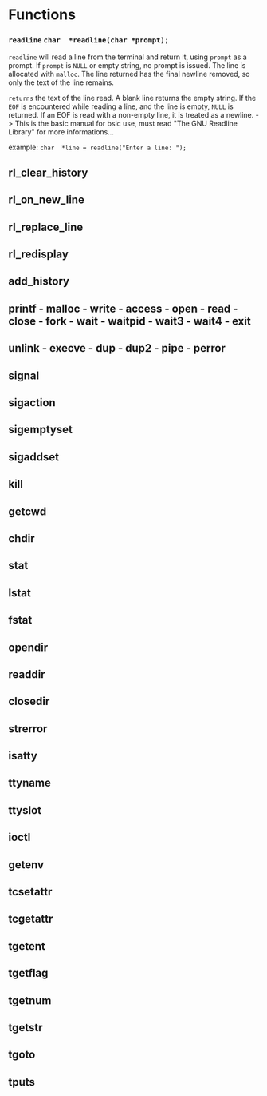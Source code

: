 # Functions

### `readline` `char  *readline(char *prompt);`

`readline` will read a line from the terminal and return it, using `prompt` as a prompt.
If `prompt` is `NULL` or empty string, no prompt is issued. The line is allocated with `malloc`. 
The line returned has the final newline removed, so only the text of the line remains.

`returns` the text of the line read. A blank line returns the empty string. If the `EOF` is encountered while reading a line,
and the line is empty, `NULL` is returned. If an EOF is read with a non-empty line, it is treated as a newline.
-> This is the basic manual for bsic use, must read "The GNU Readline Library" for more informations...

example: `char  *line = readline("Enter a line: ");`


## rl_clear_history

## rl_on_new_line

## rl_replace_line

## rl_redisplay

## add_history

## printf - malloc - write - access - open - read - close - fork - wait - waitpid - wait3 - wait4 - exit
## unlink - execve - dup - dup2 - pipe - perror

## signal

## sigaction

## sigemptyset
## sigaddset
## kill
## getcwd
## chdir
## stat
## lstat
## fstat
## opendir
## readdir 
## closedir
## strerror
## isatty
## ttyname
## ttyslot
## ioctl
## getenv
## tcsetattr
## tcgetattr
## tgetent
## tgetflag
## tgetnum
## tgetstr
## tgoto
## tputs
